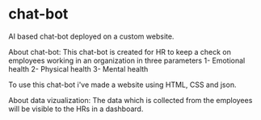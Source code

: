 # chat-bot
AI based chat-bot deployed on a custom website.

About chat-bot:
  This chat-bot is created for HR to keep a check on employees working in an organization in three parameters
  1- Emotional health
  2- Physical health
  3- Mental health
  
To use this chat-bot i've made a website using HTML, CSS and json.

About data vizualization:
  The data which is collected from the employees will be visible to the HRs in a dashboard.
  
 
